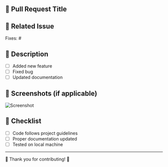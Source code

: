 ## 📌 Pull Request Title
<!-- Provide a clear and concise title for the pull request -->

## 🔗 Related Issue
<!-- Mention the issue this PR is resolving -->
Fixes: #<issue-number>

## 📃 Description
<!-- Describe the changes you have made in detail -->
- [ ] Added new feature
- [ ] Fixed bug
- [ ] Updated documentation

## 📸 Screenshots (if applicable)
<!-- Attach screenshots or videos showcasing the changes -->
![Screenshot](image-url)

## 📝 Checklist
- [ ] Code follows project guidelines
- [ ] Proper documentation updated
- [ ] Tested on local machine

---
🙌 Thank you for contributing! 🎉